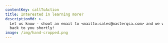 ```yaml
---
contentKey: callToAction
title: Interested in learning more?
descriptionMd: >-
  Let us know - shoot an email to <mailto:sales@masterqsa.com> and we will get
  back to you shortly!
image: /img/hand-cropped.png
---
```


